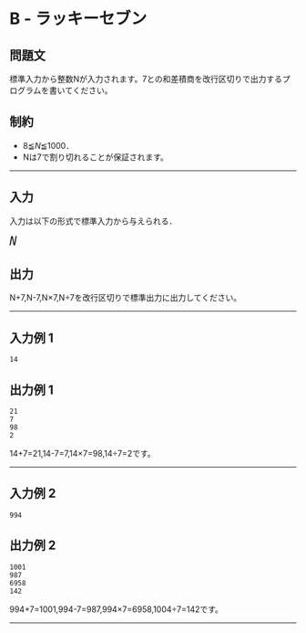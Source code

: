 # B - ラッキーセブン

## 問題文
標準入力から整数Nが入力されます。7との和差積商を改行区切りで出力するプログラムを書いてください。

## 制約
* 8≦*N*≦1000．
* Nは7で割り切れることが保証されます。
***
## 入力
入力は以下の形式で標準入力から与えられる．

<pre>
<span style="font-size: 150%"><var>N</var>
</pre>
## 出力
N+7,N-7,N×7,N÷7を改行区切りで標準出力に出力してください。

***
## 入力例 1 
```
14
```
## 出力例 1
```
21
7
98
2
```
14+7=21,14-7=7,14×7=98,14÷7=2です。
***
## 入力例 2
```
994
```
## 出力例 2
```
1001
987
6958
142
```
994+7=1001,994-7=987,994×7=6958,1004÷7=142です。
***
